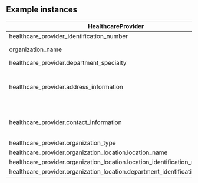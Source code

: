 ## Example instances

| HealthcareProvider  |                   |
|---------------------|-------------------|
| healthcare_provider_identification_number | 010SS3170 |
| organization_name |  GRAND HOPITAL DE CHARLEROI |
| healthcare_provider.department_specialty | Cardiologie  |
| healthcare_provider.address_information |  reference to AddressInformation (6, Rue Marguerite Depasse, 6060 Gilly) | 
| healthcare_provider.contact_information |  reference to ContactInformation (071102111; info@example.be) | 
| healthcare_provider.organization_type | Ziekenhuis |
| healthcare_provider.organization_location.location_name | SAINT-JOSEPH  |
| healthcare_provider.organization_location.location_identification_number | 3170 |
| healthcare_provider.organization_location.department_identification_number | 004-C - Chirurgie |
